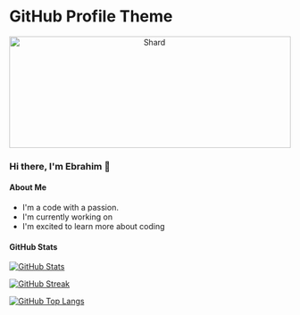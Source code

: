 # GitHub Profile Theme

<div align="center">
  <img src="https://github.com/username/username/blob/main/shard.png" alt="Shard" width="100%" height="200px">
</div>

### Hi there, I'm Ebrahim 👋

#### About Me

* I'm a code with a passion.
* I'm currently working on 
* I'm excited to learn more about coding

#### GitHub Stats

[![GitHub Stats](https://github-readme-stats.vercel.app/api?username=Muhammad-ebrahim-khan&show_icons=true&theme=dark&count_private=true)](https://github.com/Muhammad-ebrahim-khan)

[![GitHub Streak](https://github-readme-streak-stats.herokuapp.com/?user=Muhammad-ebrahim-khan&theme=dark)](https://github.com/Muhammad-ebrahim-khan)

[![GitHub Top Langs](https://github-readme-stats.vercel.app/api/top-langs/?username=Muhammad-ebrahim-khan&layout=compact&theme=dark)](https://github.com/Muhammad-ebrahim-khan)
